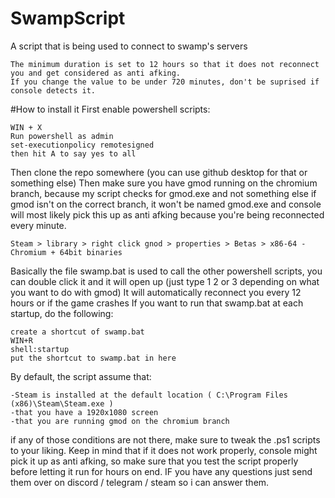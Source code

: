 # SwampScript
A script that is being used to connect to swamp's servers
```
The minimum duration is set to 12 hours so that it does not reconnect you and get considered as anti afking.
If you change the value to be under 720 minutes, don't be suprised if console detects it.
```

#How to install it
First enable powershell scripts:
```
WIN + X
Run powershell as admin
set-executionpolicy remotesigned
then hit A to say yes to all
```
Then clone the repo somewhere (you can use github desktop for that or something else)
Then make sure you have gmod running on the chromium branch, because my script checks for gmod.exe and not something else
if gmod isn't on the correct branch, it won't be named gmod.exe and console will most likely pick this up as anti afking because you're being reconnected every minute.
```So make sure gmod is actually called gmod.exe when you run it (Chromium Branch)
Steam > library > right click gnod > properties > Betas > x86-64 - Chromium + 64bit binaries
```

Basically the file swamp.bat is used to call the other powershell scripts,
you can double click it and it will open up (just type 1 2 or 3 depending on what you want to do with gmod)
It will automatically reconnect you every 12 hours or if the game crashes
If you want to run that swamp.bat at each startup, do the following:
```
create a shortcut of swamp.bat
WIN+R
shell:startup
put the shortcut to swamp.bat in here
```
By default, the script assume that:
```
-Steam is installed at the default location ( C:\Program Files (x86)\Steam\Steam.exe )
-that you have a 1920x1080 screen
-that you are running gmod on the chromium branch
```
if any of those conditions are not there, make sure to tweak the .ps1 scripts to your liking. Keep in mind that if it does not work properly, console might pick it up as anti afking, so make sure that you test the script properly before letting it run for hours on end. IF you have any questions just send them over on discord / telegram / steam so i can answer them.
